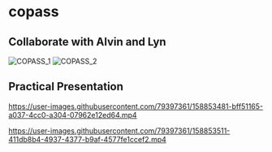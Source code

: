 # copass
## Collaborate with Alvin and Lyn
![COPASS_1](https://user-images.githubusercontent.com/79397361/125201964-0321e900-e2a4-11eb-83f6-dad79fb3a90f.jpeg)
![COPASS_2](https://user-images.githubusercontent.com/79397361/125201962-0026f880-e2a4-11eb-8a93-41bdf59dc991.jpeg)

## Practical Presentation
https://user-images.githubusercontent.com/79397361/158853481-bff51165-a037-4cc0-a304-07962e12ed64.mp4

https://user-images.githubusercontent.com/79397361/158853511-411db8b4-4937-4377-b9af-4577fe1ccef2.mp4
